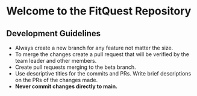 # Welcome to the FitQuest Repository

## Development Guidelines
- Always create a new branch for any feature not matter the size.
- To merge the changes create a pull request that will be verified by the team leader and other members.
- Create pull requests merging to the beta branch.
- Use descriptive titles for the commits and PRs. Write brief descriptions on the PRs of the changes made.
- **Never commit changes directly to main.**
